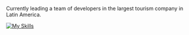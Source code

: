 
Currently leading a team of developers in the largest tourism company in Latin America.

[![My Skills](https://skillicons.dev/icons?i=aws,bash,kubernetes,go,linux,laravel,rust,vim,gcp,react,idea,spring,java,javascript,typescript,emacs)](https://skillicons.dev)
